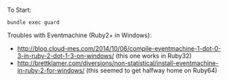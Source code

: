 To Start: 
```
bundle exec guard
```

Troubles with Eventmachine (Ruby2+ in Windows):
 - http://blog.cloud-mes.com/2014/10/06/compile-eventmachine-1-dot-0-3-in-ruby-2-dot-1-3-on-windows/ (this one works in Ruby32)
 - http://brettklamer.com/diversions/non-statistical/install-eventmachine-in-ruby-2-for-windows/ (this seemed to get halfway home on Ruby64)